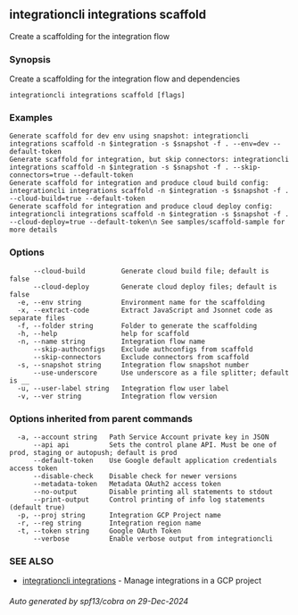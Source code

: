 ## integrationcli integrations scaffold

Create a scaffolding for the integration flow

### Synopsis

Create a scaffolding for the integration flow and dependencies

```
integrationcli integrations scaffold [flags]
```

### Examples

```
Generate scaffold for dev env using snapshot: integrationcli integrations scaffold -n $integration -s $snapshot -f . --env=dev --default-token
Generate scaffold for integration, but skip connectors: integrationcli integrations scaffold -n $integration -s $snapshot -f . --skip-connectors=true --default-token
Generate scaffold for integration and produce cloud build config: integrationcli integrations scaffold -n $integration -s $snapshot -f . --cloud-build=true --default-token
Generate scaffold for integration and produce cloud deploy config: integrationcli integrations scaffold -n $integration -s $snapshot -f . --cloud-deploy=true --default-token\n See samples/scaffold-sample for more details
```

### Options

```
      --cloud-build         Generate cloud build file; default is false
      --cloud-deploy        Generate cloud deploy files; default is false
  -e, --env string          Environment name for the scaffolding
  -x, --extract-code        Extract JavaScript and Jsonnet code as separate files
  -f, --folder string       Folder to generate the scaffolding
  -h, --help                help for scaffold
  -n, --name string         Integration flow name
      --skip-authconfigs    Exclude authconfigs from scaffold
      --skip-connectors     Exclude connectors from scaffold
  -s, --snapshot string     Integration flow snapshot number
      --use-underscore      Use underscore as a file splitter; default is __
  -u, --user-label string   Integration flow user label
  -v, --ver string          Integration flow version
```

### Options inherited from parent commands

```
  -a, --account string   Path Service Account private key in JSON
      --api api          Sets the control plane API. Must be one of prod, staging or autopush; default is prod
      --default-token    Use Google default application credentials access token
      --disable-check    Disable check for newer versions
      --metadata-token   Metadata OAuth2 access token
      --no-output        Disable printing all statements to stdout
      --print-output     Control printing of info log statements (default true)
  -p, --proj string      Integration GCP Project name
  -r, --reg string       Integration region name
  -t, --token string     Google OAuth Token
      --verbose          Enable verbose output from integrationcli
```

### SEE ALSO

* [integrationcli integrations](integrationcli_integrations.md)	 - Manage integrations in a GCP project

###### Auto generated by spf13/cobra on 29-Dec-2024
